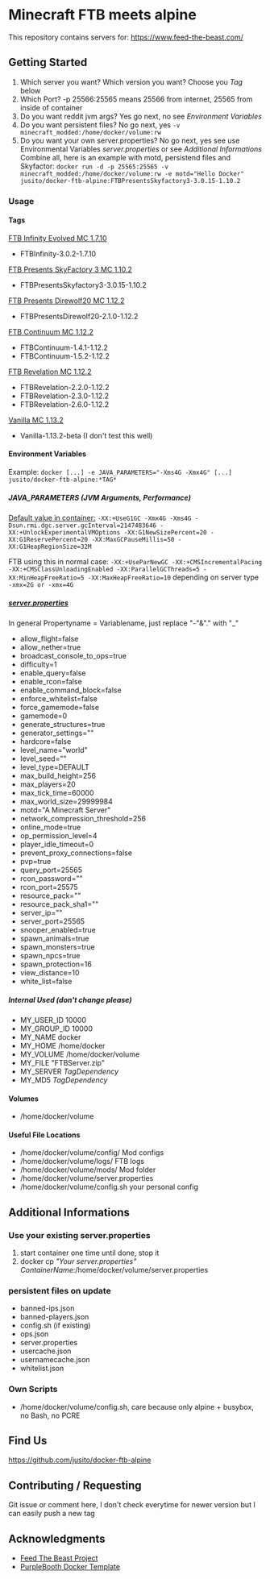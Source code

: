 # Minecraft FTB meets alpine
This repository contains servers for: https://www.feed-the-beast.com/

## Getting Started
1. Which server you want? Which version you want? Choose you _Tag_ below
2. Which Port? -p 25566:25565 means 25566 from internet, 25565 from inside of container
3. Do you want reddit jvm args? Yes go next, no see _Environment Variables_
4. Do you want persistent files? No go next, yes `-v minecraft_modded:/home/docker/volume:rw`
5. Do you want your own server.properties? No go next, yes see use Environmental Variables _server.properties_ or see _Additional Informations_
Combine all, here is an example with motd, persistend files and Skyfactor:
`docker run -d -p 25565:25565 -v minecraft_modded:/home/docker/volume:rw -e motd="Hello Docker" jusito/docker-ftb-alpine:FTBPresentsSkyfactory3-3.0.15-1.10.2`

### Usage
#### Tags
[FTB Infinity Evolved MC 1.7.10](https://www.feed-the-beast.com/projects/ftb-infinity-evolved "FTB Infinity Evolved") 
* FTBInfinity-3.0.2-1.7.10

[FTB Presents SkyFactory 3 MC 1.10.2](https://www.feed-the-beast.com/projects/ftb-presents-skyfactory-3 "FTB Presents SkyFactory 3") 
* FTBPresentsSkyfactory3-3.0.15-1.10.2

[FTB Presents Direwolf20 MC 1.12.2](https://www.feed-the-beast.com/projects/ftb-presents-direwolf20-1-12 "FTB Presents Direwolf20 1.12") 
* FTBPresentsDirewolf20-2.1.0-1.12.2

[FTB Continuum MC 1.12.2](https://www.feed-the-beast.com/projects/ftb-continuum "FTB Continuum") 
* FTBContinuum-1.4.1-1.12.2
* FTBContinuum-1.5.2-1.12.2

[FTB Revelation MC 1.12.2](https://www.feed-the-beast.com/projects/ftb-revelation "FTB Revelation")
* FTBRevelation-2.2.0-1.12.2
* FTBRevelation-2.3.0-1.12.2
* FTBRevelation-2.6.0-1.12.2

[Vanilla MC 1.13.2](https://minecraft.net/de-de/download/server/ "Lade den Minecraft: Java Edition-Server herunter")
* Vanilla-1.13.2-beta (I don't test this well)

#### Environment Variables
Example:
`docker [...] -e JAVA_PARAMETERS="-Xms4G -Xmx4G" [...] jusito/docker-ftb-alpine:*TAG*`

##### JAVA_PARAMETERS (JVM Arguments, Performance)
[Default value in container:](https://www.reddit.com/r/feedthebeast/comments/5jhuk9/modded_mc_and_memory_usage_a_history_with_a/ "Modded MC and memory usage, a history with a crappy graph") 
`-XX:+UseG1GC -Xmx4G -Xms4G -Dsun.rmi.dgc.server.gcInterval=2147483646 -XX:+UnlockExperimentalVMOptions -XX:G1NewSizePercent=20 -XX:G1ReservePercent=20 -XX:MaxGCPauseMillis=50 -XX:G1HeapRegionSize=32M`

FTB using this in normal case:
`-XX:+UseParNewGC -XX:+CMSIncrementalPacing -XX:+CMSClassUnloadingEnabled -XX:ParallelGCThreads=5 -XX:MinHeapFreeRatio=5 -XX:MaxHeapFreeRatio=10` depending on server type `-xmx=2G or -xmx=4G`

##### [server.properties](https://minecraft-de.gamepedia.com/Server.properties "https://minecraft-de.gamepedia.com/Server.properties") 
In general Propertyname = Variablename, just replace "-"&"." with "_"
* allow_flight=false
* allow_nether=true
* broadcast_console_to_ops=true
* difficulty=1
* enable_query=false
* enable_rcon=false
* enable_command_block=false
* enforce_whitelist=false
* force_gamemode=false
* gamemode=0
* generate_structures=true
* generator_settings=""
* hardcore=false
* level_name="world"
* level_seed=""
* level_type=DEFAULT
* max_build_height=256
* max_players=20
* max_tick_time=60000
* max_world_size=29999984
* motd="A Minecraft Server"
* network_compression_threshold=256
* online_mode=true
* op_permission_level=4
* player_idle_timeout=0
* prevent_proxy_connections=false
* pvp=true
* query_port=25565
* rcon_password=""
* rcon_port=25575
* resource_pack=""
* resource_pack_sha1=""
* server_ip=""
* server_port=25565
* snooper_enabled=true
* spawn_animals=true
* spawn_monsters=true
* spawn_npcs=true
* spawn_protection=16
* view_distance=10
* white_list=false

##### Internal Used (don't change please)
* MY\_USER_ID 10000
* MY\_GROUP_ID 10000
* MY_NAME docker
* MY_HOME /home/docker
* MY_VOLUME /home/docker/volume
* MY_FILE "FTBServer.zip"
* MY\_SERVER _*TagDependency*_
* MY\_MD5 _*TagDependency*_

#### Volumes
* /home/docker/volume

#### Useful File Locations
* /home/docker/volume/config/ Mod configs
* /home/docker/volume/logs/ FTB logs
* /home/docker/volume/mods/ Mod folder
* /home/docker/volume/server.properties
* /home/docker/volume/config.sh your personal config

## Additional Informations
### Use your existing server.properties
1. start container one time until done, stop it
2. docker cp _"Your server.properties"_ _ContainerName_:/home/docker/volume/server.properties

### persistent files on update
* banned-ips.json
* banned-players.json
* config.sh (if existing)
* ops.json
* server.properties
* usercache.json
* usernamecache.json
* whitelist.json

### Own Scripts
* /home/docker/volume/config.sh, care because only alpine + busybox, no Bash, no PCRE

## Find Us
https://github.com/jusito/docker-ftb-alpine

## Contributing / Requesting
Git issue or comment here, I don't check everytime for newer version but I can easily push a new tag

## Acknowledgments
* [Feed The Beast Project](https://www.feed-the-beast.com "Feed The Beast Project")
* [PurpleBooth Docker Template](https://gist.github.com/PurpleBooth/ea518ae68a49029bae95 "Template-README-for-containers.md")